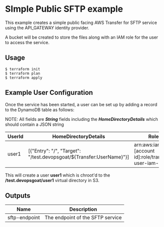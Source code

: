 # SImple Public SFTP example

This example creates a simple public facing AWS Transfer for SFTP service using the API_GATEWAY identity provider. 

A bucket will be created to store the files along with an IAM role for the user to access the service.

## Usage

    $ terraform init
    $ terraform plan
    $ terraform apply


## Example User Configuration

Once the service has been started, a user can be set up by adding a record to the DynamoDB table as follows:

NOTE: All fields are ***String*** fields including the ***HomeDirectoryDetails*** which should contain a JSON string


| UserId | HomeDirectoryDetails | Role | Password |
|--------|----------------------|------|----------|
| user1 | [{\"Entry\": \"/\", \"Target\": \"/test.devopsgoat/${Transfer:UserName}\"}] | arn:aws:iam::[account id]:role/transfer-user-iam-role | Password1 |

This will create a user **user1** which is chroot'd to the **/test.devopsgoat/user1** virtual directory in S3.


## Outputs

| Name | Description |
|------|-------------|
| sftp-endpoint | The endpoint of the SFTP service |

